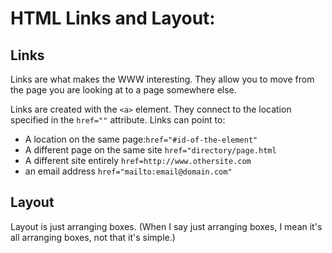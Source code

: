 # HTML Links and Layout: #
## Links ##

Links are what makes the WWW interesting. They allow you to move from the page you are looking at to a page somewhere else.

Links are created with the `<a>` element. They connect to the location specified in the `href=""` attribute.
Links can point to:

- A location on the same page:`href="#id-of-the-element"`
- A different page on the same site `href="directory/page.html`
- A different site entirely `href=http://www.othersite.com`
- an email address `href="mailto:email@domain.com"`

## Layout ##

Layout is just arranging boxes. (When I say just arranging boxes, I mean it's all arranging boxes, not that it's simple.)
